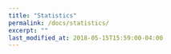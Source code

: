 ```yaml
---
title: "Statistics"
permalink: /docs/statistics/
excerpt: ""
last_modified_at: 2018-05-15T15:59:00-04:00
---
```


